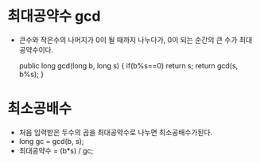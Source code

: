 # 최대공약수 gcd
* 큰수와 작은수의 나머지가 0이 될 때까지 나누다가, 0이 되는 순간의 큰 수가 최대공약수이다.

    public long gcd(long b, long s) {
        if(b%s==0) return s;
        return gcd(s, b%s);
    }

# 최소공배수
* 처음 입력받은 두수의 곱을 최대공약수로 나누면 최소공배수가된다.
* long gc = gcd(b, s);
* 최대공약수 = (b*s) / gc;
